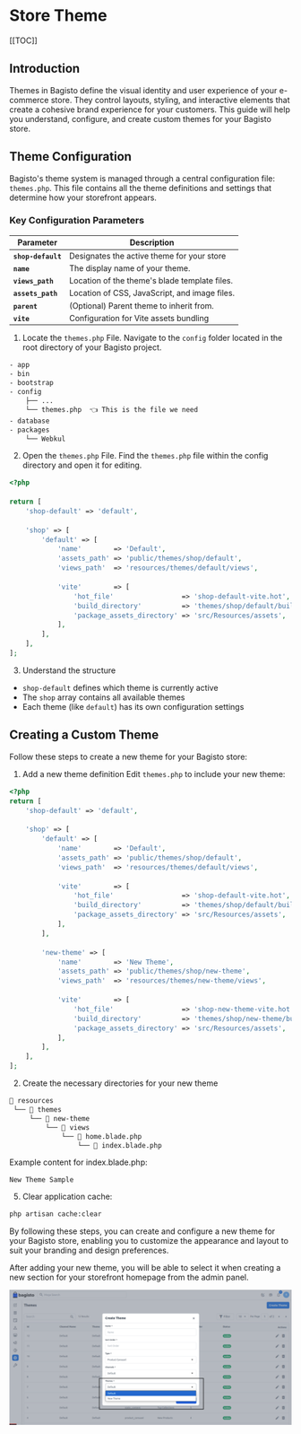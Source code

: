 # Store Theme

[[TOC]]

## Introduction 

Themes in Bagisto define the visual identity and user experience of your e-commerce store. They control layouts, styling, and interactive elements that create a cohesive brand experience for your customers. This guide will help you understand, configure, and create custom themes for your Bagisto store.

## Theme Configuration

Bagisto's theme system is managed through a central configuration file: `themes.php`. This file contains all the theme definitions and settings that determine how your storefront appears.

### Key Configuration Parameters

| Parameter              | Description                                         |
| ---------------------- | ----------------------------------------------------|
| **`shop-default`**     | Designates the active theme for your store |
| **`name`**             | The display name of your theme. |
| **`views_path`**       | Location of the theme's blade template files. |
| **`assets_path`**      | Location of CSS, JavaScript, and image files.  |
| **`parent`**           | (Optional) Parent theme to inherit from. |
| **`vite`**             | Configuration for Vite assets bundling |

1. Locate the `themes.php` File. Navigate to the `config` folder located in the root directory of your Bagisto project.

```
- app
- bin
- bootstrap
- config
    ├── ...
    └── themes.php  👈 This is the file we need
- database
- packages
    └── Webkul
```

2. Open the `themes.php` File. Find the `themes.php` file within the config directory and open it for editing.

```php
<?php

return [
    'shop-default' => 'default',

    'shop' => [
        'default' => [
            'name'        => 'Default',
            'assets_path' => 'public/themes/shop/default',
            'views_path'  => 'resources/themes/default/views',

            'vite'        => [
                'hot_file'                 => 'shop-default-vite.hot',
                'build_directory'          => 'themes/shop/default/build',
                'package_assets_directory' => 'src/Resources/assets',
            ],
        ],
    ],
];
```

3. Understand the structure

- `shop-default` defines which theme is currently active
- The `shop` array contains all available themes
- Each theme (like `default`) has its own configuration settings

## Creating a Custom Theme
Follow these steps to create a new theme for your Bagisto store:

1. Add a new theme definition Edit `themes.php` to include your new theme:

```php
<?php
return [
    'shop-default' => 'default',

    'shop' => [
        'default' => [
            'name'        => 'Default',
            'assets_path' => 'public/themes/shop/default',
            'views_path'  => 'resources/themes/default/views',

            'vite'        => [
                'hot_file'                 => 'shop-default-vite.hot',
                'build_directory'          => 'themes/shop/default/build',
                'package_assets_directory' => 'src/Resources/assets',
            ],
        ],

        'new-theme' => [
            'name'        => 'New Theme',
            'assets_path' => 'public/themes/shop/new-theme',
            'views_path'  => 'resources/themes/new-theme/views',

            'vite'        => [
                'hot_file'                 => 'shop-new-theme-vite.hot',
                'build_directory'          => 'themes/shop/new-theme/build',
                'package_assets_directory' => 'src/Resources/assets',
            ],
        ],
    ],
];
```

2. Create the necessary directories for your new theme

```
📁 resources
 └── 📁 themes
     └── 📁 new-theme
         └── 📁 views
             └── 📁 home.blade.php
                 └── 📄 index.blade.php
```

Example content for index.blade.php:
```
New Theme Sample
```

5. Clear application cache:

```sh
php artisan cache:clear
```

By following these steps, you can create and configure a new theme for your Bagisto store, enabling you to customize the appearance and layout to suit your branding and design preferences.

After adding your new theme, you will be able to select it when creating a new section for your storefront homepage from the admin panel.

![limiting-error-messages](../../assets/master/images/themes/new-theme-added.png)
